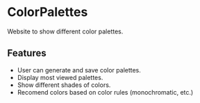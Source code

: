 # ColorPalettes
Website to show different color palettes. 

## Features
* User can generate and save color palettes. 
* Display most viewed palettes.
* Show different shades of colors.
* Recomend colors based on color rules (monochromatic, etc.)
